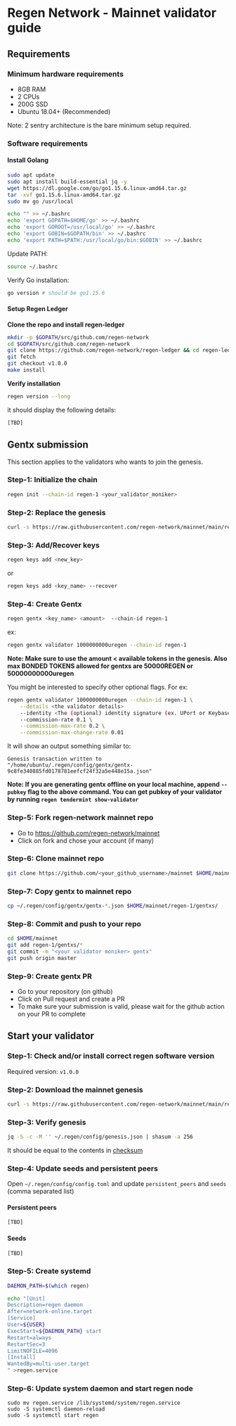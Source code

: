 # Regen Network - Mainnet validator guide

## Requirements

### Minimum hardware requirements
- 8GB RAM
- 2 CPUs
- 200G SSD
- Ubuntu 18.04+ (Recommended)

Note: 2 sentry architecture is the bare minimum setup required.

### Software requirements

#### Install Golang

```sh
sudo apt update
sudo apt install build-essential jq -y
wget https://dl.google.com/go/go1.15.6.linux-amd64.tar.gz
tar -xvf go1.15.6.linux-amd64.tar.gz
sudo mv go /usr/local
```

```sh
echo "" >> ~/.bashrc
echo 'export GOPATH=$HOME/go' >> ~/.bashrc
echo 'export GOROOT=/usr/local/go' >> ~/.bashrc
echo 'export GOBIN=$GOPATH/bin' >> ~/.bashrc
echo 'export PATH=$PATH:/usr/local/go/bin:$GOBIN' >> ~/.bashrc
```

Update PATH:
```sh
source ~/.bashrc
```

Verify Go installation:

```sh
go version # should be go1.15.6
```

#### Setup Regen Ledger

**Clone the repo and install regen-ledger**
```sh
mkdir -p $GOPATH/src/github.com/regen-network
cd $GOPATH/src/github.com/regen-network
git clone https://github.com/regen-network/regen-ledger && cd regen-ledger
git fetch
git checkout v1.0.0
make install
```

**Verify installation**
```sh
regen version --long
```

it should display the following details:
```sh
[TBD]
```

## Gentx submission
This section applies to the validators who wants to join the genesis.

### Step-1: Initialize the chain
```sh
regen init --chain-id regen-1 <your_validator_moniker>
```

### Step-2: Replace the genesis
```sh
curl -s https://raw.githubusercontent.com/regen-network/mainnet/main/regen-1/genesis-prelaunch.json > $HOME/.regen/config/genesis.json
```
### Step-3: Add/Recover keys
```sh
regen keys add <new_key>
```

or

```sh
regen keys add <key_name> --recover
```

### Step-4: Create Gentx
```sh
regen gentx <key_name> <amount>  --chain-id regen-1
```

ex:
```sh
regen gentx validator 1000000000uregen --chain-id regen-1
```

**Note: Make sure to use the amount < available tokens in the genesis. Also max BONDED TOKENS allowed for gentxs are 50000REGEN or 50000000000uregen**

You might be interested to specify other optional flags. For ex:

```sh
regen gentx validator 1000000000uregen --chain-id regen-1 \
    --details <the validator details>
    --identity <The (optional) identity signature (ex. UPort or Keybase)>
    --commission-rate 0.1 \
    --commission-max-rate 0.2 \
    --commission-max-change-rate 0.01
```

It will show an output something similar to:
```
Genesis transaction written to "/home/ubuntu/.regen/config/gentx/gentx-9c8fe340885fd0178781eefcf24f32a5e448e15a.json"
```

**Note: If you are generating gentx offline on your local machine, append `--pubkey` flag to the above command. You can get pubkey of your validator by running `regen tendermint show-validator`**

### Step-5: Fork regen-network mainnet repo
- Go to https://github.com/regen-network/mainnet
- Click on fork and chose your account (if many)

### Step-6: Clone mainnet repo
```sh
git clone https://github.com/<your_github_username>/mainnet $HOME/mainnet
```

### Step-7: Copy gentx to mainnet repo
```sh
cp ~/.regen/config/gentx/gentx-*.json $HOME/mainnet/regen-1/gentxs/
```

### Step-8: Commit and push to your repo
```sh
cd $HOME/mainnet
git add regen-1/gentxs/*
git commit -m "<your validator moniker> gentx"
git push origin master
```

### Step-9: Create gentx PR
- Go to your repository (on github)
- Click on Pull request and create a PR
- To make sure your submission is valid, please wait for the github action on your PR to complete

## Start your validator

### Step-1: Check and/or install correct regen software version
Required version: `v1.0.0`

### Step-2: Download the mainnet genesis
```sh
curl -s https://raw.githubusercontent.com/regen-network/mainnet/main/regen-1/genesis.json > ~/.regen/config/genesis.json
```

### Step-3: Verify genesis
```sh
jq -S -c -M '' ~/.regen/config/genesis.json | shasum -a 256
```
It should be equal to the contents in [checksum](regen-1/checksum.txt)

### Step-4: Update seeds and persistent peers

Open `~/.regen/config/config.toml` and update `persistent_peers` and `seeds` (comma separated list)
#### Persistent peers
```sh
[TBD]
```
#### Seeds
```sh
[TBD]
```

### Step-5: Create systemd
```sh
DAEMON_PATH=$(which regen)

echo "[Unit]
Description=regen daemon
After=network-online.target
[Service]
User=${USER}
ExecStart=${DAEMON_PATH} start
Restart=always
RestartSec=3
LimitNOFILE=4096
[Install]
WantedBy=multi-user.target
" >regen.service
```

### Step-6: Update system daemon and start regen node

```
sudo mv regen.service /lib/systemd/system/regen.service
sudo -S systemctl daemon-reload
sudo -S systemctl start regen
```